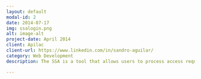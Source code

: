 ```yaml
---
layout: default
modal-id: 2
date: 2014-07-17
img: ssalogin.png
alt: image-alt
project-date: April 2014
client: Apilac
client-url: https://www.linkedin.com/in/sandro-aguilar/
category: Web Development
description: The SSA is a tool that allows users to process access request for personal, vehicular and crew members, permanent and temporary, in an easy way and with a friendly interface.

---
```

